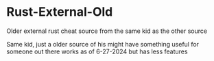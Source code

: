 # Rust-External-Old
Older external rust cheat source from the same kid as the other source


Same kid, just a older source of his might have something useful for someone out there
works as of 6-27-2024 but has less features
